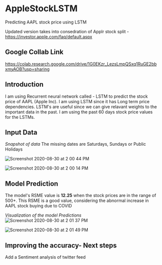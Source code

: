 # AppleStockLSTM
Predicting AAPL stock price using LSTM

Updated version takes into consedration of Applr stock split - https://investor.apple.com/faq/default.aspx

## Google Collab Link
https://colab.research.google.com/drive/1G0EKzr_LezsLmpQSxq1RuGE2bbxmyAOB?usp=sharing

## Introduction
I am using Recurrent neural network called - LSTM to predict the stock price of AAPL (Apple Inc).
I am using LSTM since it has Long term price dependencies.
LSTM's are useful since we can give relavant weights to the important data in the past.
I am using the past 60 days stock price values for the LSTMs.

## Input Data
*Snapshot of data*
The missing dates are Saturdays, Sundays or Public Holidays

![Screenshot 2020-08-30 at 2 00 44 PM](https://user-images.githubusercontent.com/22790699/91654888-45966900-eaca-11ea-935d-44f3ab60d9c3.png)

![Screenshot 2020-08-30 at 2 00 14 PM](https://user-images.githubusercontent.com/22790699/91654797-92c60b00-eac9-11ea-9500-51fa9d5d4d67.png)

## Model Prediction

The model's RSME value is **12.25** when the stock prices are in the range of 500+.
This RSME is a good value, considering the abnormal increase in AAPL stock buying due to COVID

*Visualization of the model Predictions*
![Screenshot 2020-08-30 at 2 01 37 PM](https://user-images.githubusercontent.com/22790699/91654992-116f7800-eacb-11ea-8a63-6a891de7fded.png)

![Screenshot 2020-08-30 at 2 01 49 PM](https://user-images.githubusercontent.com/22790699/91655020-55fb1380-eacb-11ea-8f89-f6c1481b63f4.png)

## Improving the accuracy- Next steps

Add a Sentiment analysis of twitter feed

